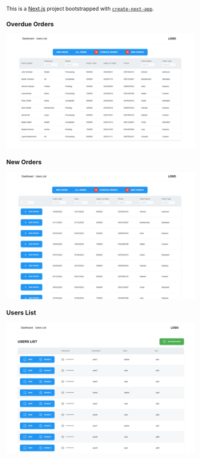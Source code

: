 This is a [Next.js](https://nextjs.org/) project bootstrapped with [`create-next-app`](https://github.com/vercel/next.js/tree/canary/packages/create-next-app).

### Overdue Orders

![Overdue Orders](./misc/1.png)

### New Orders

![New Orders](./misc/2.png)

### Users List

![Users List](./misc/3.png)
